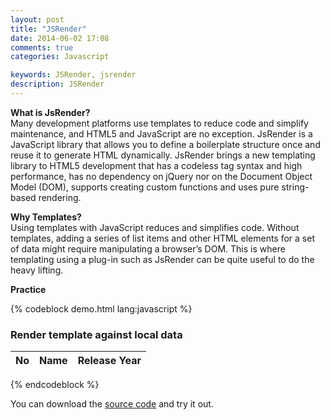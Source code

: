 ```yaml
---
layout: post
title: "JSRender"
date: 2014-06-02 17:08
comments: true
categories: Javascript

keywords: JSRender, jsrender
description: JSRender
---
```


<p>
  <strong>What is JsRender?</strong><br/>
  Many development platforms use templates to reduce code and simplify maintenance, and HTML5 and JavaScript are no exception. JsRender is a JavaScript library that allows you to define a boilerplate structure once and reuse it to generate HTML dynamically. JsRender brings a new templating library to HTML5 development that has a codeless tag syntax and high performance, has no dependency on jQuery nor on the Document Object Model (DOM), supports creating custom functions and uses pure string-based rendering.
</p>

<p>
  <strong>Why Templates?</strong><br/>
  Using templates with JavaScript reduces and simplifies code. Without templates, adding a series of list items and other HTML elements for a set of data might require manipulating a browser’s DOM. This is where templating using a plug-in such as JsRender can be quite useful to do the heavy lifting.
</p>

<p>
  <strong>Practice</strong>
</p>

{% codeblock demo.html lang:javascript %}
<!DOCTYPE html>
<html>
<head>
  <script src="js/jquery.min.js" type="text/javascript"></script>
  <script src="js/jsrender.js" type="text/javascript"></script>
  <link href="css/bootstrap.min.css" rel="stylesheet" type="text/css" />

  <script id="book_template" type="text/x-jsrender">
    <tr>
      <td>{ {:#index+1} } </td>
      <td>{ {>name} }</td>
      <td>{ {>releaseYear} }</td>
    </tr>
  </script>

  <script type="text/javascript">
    $(document).ready(function() {
      var books = [
        { name: "Erlang", releaseYear: "1986" },
        { name: "Ruby", releaseYear: "1998" },
        { name: "Ruby on Rails", releaseYear: "1999" },
        { name: "Javascript", releaseYear: "1976" }
      ];

      $("#book_list").html(
        $("#book_template").render(books)
      );
    });
  </script>

</head>
<body>
  <div class="container">
    <section id="fluidGridSystem">
      <div class="page-header">
        <h3>Render template against local data</h3>
      </div>
      <div class="row-fluid show-grid">
        <table class="table table-bordered">
          <thead>
            <tr>
              <th>No</th>
              <th>Name</th>
              <th>Release Year</th>
            </tr>
          </thead>
          <tbody id="book_list">
          </tbody>
        </table>
      </div>
    </section>
  </div>
</body>
</html>
{% endcodeblock %}

<p>
  You can download the <a href="https://github.com/Bunlong/jsrender" target="_blank">source code</a> and try it out.
</p>